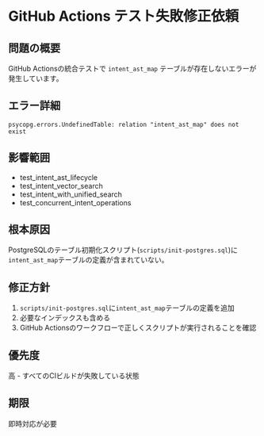 # GitHub Actions テスト失敗修正依頼

## 問題の概要
GitHub Actionsの統合テストで `intent_ast_map` テーブルが存在しないエラーが発生しています。

## エラー詳細
```
psycopg.errors.UndefinedTable: relation "intent_ast_map" does not exist
```

## 影響範囲
- test_intent_ast_lifecycle
- test_intent_vector_search  
- test_intent_with_unified_search
- test_concurrent_intent_operations

## 根本原因
PostgreSQLのテーブル初期化スクリプト(`scripts/init-postgres.sql`)に`intent_ast_map`テーブルの定義が含まれていない。

## 修正方針
1. `scripts/init-postgres.sql`に`intent_ast_map`テーブルの定義を追加
2. 必要なインデックスも含める
3. GitHub Actionsのワークフローで正しくスクリプトが実行されることを確認

## 優先度
高 - すべてのCIビルドが失敗している状態

## 期限
即時対応が必要